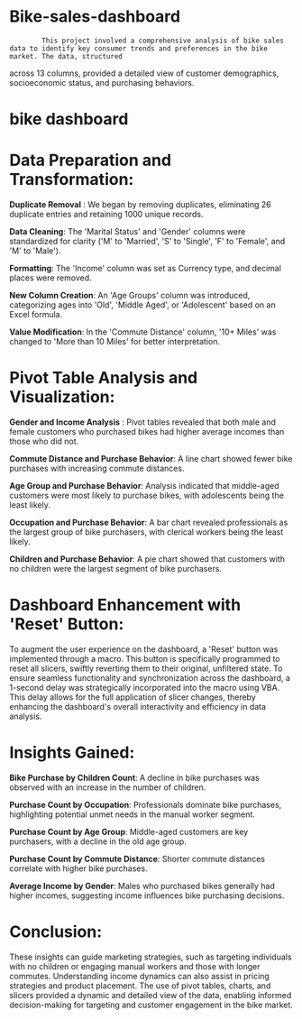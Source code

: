 # Bike-sales-dashboard
            
            This project involved a comprehensive analysis of bike sales data to identify key consumer trends and preferences in the bike market. The data, structured 

across 13 columns, provided a detailed view of customer demographics, socioeconomic status, and purchasing behaviors.

# bike dashboard

# Data Preparation and Transformation:

**Duplicate Removal** : We began by removing duplicates, eliminating 26 duplicate entries and retaining 1000 unique records.

**Data Cleaning**: The 'Marital Status' and 'Gender' columns were standardized for clarity ('M' to 'Married', 'S' to 'Single', 'F' to 'Female', and 'M' to 'Male').

**Formatting**: The 'Income' column was set as Currency type, and decimal places were removed.

**New Column Creation**: An 'Age Groups' column was introduced, categorizing ages into 'Old', 'Middle Aged', or 'Adolescent' based on an Excel formula.

**Value Modification**: In the 'Commute Distance' column, '10+ Miles' was changed to 'More than 10 Miles' for better interpretation.


# Pivot Table Analysis and Visualization:

**Gender and Income Analysis** : Pivot tables revealed that both male and female customers who purchased bikes had higher average incomes than those who did not.

**Commute Distance and Purchase Behavior**: A line chart showed fewer bike purchases with increasing commute distances.

**Age Group and Purchase Behavior**: Analysis indicated that middle-aged customers were most likely to purchase bikes, with adolescents being the least likely.

**Occupation and Purchase Behavior**: A bar chart revealed professionals as the largest group of bike purchasers, with clerical workers being the least likely.

**Children and Purchase Behavior**: A pie chart showed that customers with no children were the largest segment of bike purchasers.


# Dashboard Enhancement with 'Reset' Button:

To augment the user experience on the dashboard, a 'Reset' button was implemented through a macro. This button is specifically programmed to reset all slicers, swiftly reverting them to their original, unfiltered state. To ensure seamless functionality and synchronization across the dashboard, a 1-second delay was strategically incorporated into the macro using VBA. This delay allows for the full application of slicer changes, thereby enhancing the dashboard's overall interactivity and efficiency in data analysis.


# Insights Gained:

**Bike Purchase by Children Count**: A decline in bike purchases was observed with an increase in the number of children.

**Purchase Count by Occupation**: Professionals dominate bike purchases, highlighting potential unmet needs in the manual worker segment.

**Purchase Count by Age Group**: Middle-aged customers are key purchasers, with a decline in the old age group.

**Purchase Count by Commute Distance**: Shorter commute distances correlate with higher bike purchases.

**Average Income by Gender**: Males who purchased bikes generally had higher incomes, suggesting income influences bike purchasing decisions.


# Conclusion:

These insights can guide marketing strategies, such as targeting individuals with no children or engaging manual workers and those with longer commutes. Understanding income dynamics can also assist in pricing strategies and product placement. The use of pivot tables, charts, and slicers provided a dynamic and detailed view of the data, enabling informed decision-making for targeting and customer engagement in the bike market.
